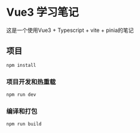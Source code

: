 # Vue3 学习笔记

这是一个使用Vue3 + Typescript + vite + pinia的笔记


## 项目

```sh
npm install
```

### 项目开发和热重载

```sh
npm run dev
```

### 编译和打包

```sh
npm run build
```

